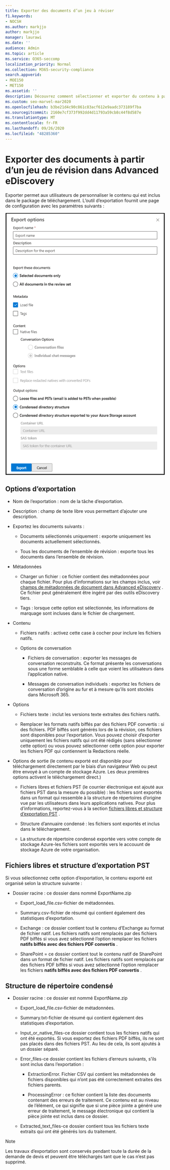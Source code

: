 ```yaml
---
title: Exporter des documents d’un jeu à réviser
f1.keywords:
- NOCSH
ms.author: markjjo
author: markjjo
manager: laurawi
ms.date: ''
audience: Admin
ms.topic: article
ms.service: O365-seccomp
localization_priority: Normal
ms.collection: M365-security-compliance
search.appverid:
- MOE150
- MET150
ms.assetid: ''
description: Découvrez comment sélectionner et exporter du contenu à partir d’un jeu de révision pour des présentations ou des révisions externes.
ms.custom: seo-marvel-mar2020
ms.openlocfilehash: b3be21d4c90c861c83acf612e9aadc373189f7ba
ms.sourcegitcommit: 2160e7cf373f992dd4d11793a59cb8c44f8d587e
ms.translationtype: MT
ms.contentlocale: fr-FR
ms.lasthandoff: 09/26/2020
ms.locfileid: "48285360"
---
```

# <a name="export-documents-from-a-review-set-in-advanced-ediscovery"></a>Exporter des documents à partir d’un jeu de révision dans Advanced eDiscovery

Exporter permet aux utilisateurs de personnaliser le contenu qui est inclus dans le package de téléchargement. L’outil d’exportation fournit une page de configuration avec les paramètres suivants :

![Options d’exportation des éléments à partir d’un ensemble de révision](../media/bcfc72c7-4a01-4697-9e16-2965b7f04fdb.png)

## <a name="export-options"></a>Options d’exportation

- Nom de l’exportation : nom de la tâche d’exportation.

- Description : champ de texte libre vous permettant d’ajouter une description.

- Exportez les documents suivants :

  - Documents sélectionnés uniquement : exporte uniquement les documents actuellement sélectionnés.
  
  - Tous les documents de l’ensemble de révision : exporte tous les documents dans l’ensemble de révision.

- Métadonnées
  
  - Charger un fichier : ce fichier contient des métadonnées pour chaque fichier. Pour plus d’informations sur les champs inclus, voir [champs de métadonnées de document dans Advanced eDiscovery](document-metadata-fields-in-Advanced-eDiscovery.md) . Ce fichier peut généralement être ingéré par des outils eDiscovery tiers.
  
  - Tags : lorsque cette option est sélectionnée, les informations de marquage sont incluses dans le fichier de chargement.

- Contenu
  
  - Fichiers natifs : activez cette case à cocher pour inclure les fichiers natifs.
  
  - Options de conversation
    
    - Fichiers de conversation : exporter les messages de conversation reconstruits. Ce format présente les conversations sous une forme semblable à celle que voient les utilisateurs dans l’application native.
    
    - Messages de conversation individuels : exportez les fichiers de conversation d’origine au fur et à mesure qu’ils sont stockés dans Microsoft 365.

- Options

  - Fichiers texte : inclut les versions texte extraites des fichiers natifs.
  
  - Remplacer les formats natifs biffés par des fichiers PDF convertis : si des fichiers. PDF biffés sont générés lors de la révision, ces fichiers sont disponibles pour l’exportation. Vous pouvez choisir d’exporter uniquement les fichiers natifs qui ont été rédigés (sans sélectionner cette option) ou vous pouvez sélectionner cette option pour exporter les fichiers PDF qui contiennent la Redactions réelle.

- Options de sortie (le contenu exporté est disponible pour téléchargement directement par le biais d’un navigateur Web ou peut être envoyé à un compte de stockage Azure. Les deux premières options activent le téléchargement direct.)
  
  - Fichiers libres et fichiers PST (le courrier électronique est ajouté aux fichiers PST dans la mesure du possible) : les fichiers sont exportés dans un format qui ressemble à la structure de répertoires d’origine vue par les utilisateurs dans leurs applications natives.  Pour plus d’informations, reportez-vous à la section [fichiers libres et structure d’exportation PST](#loose-files-and-pst-export-structure) .
  
  - Structure d’annuaire condensé : les fichiers sont exportés et inclus dans le téléchargement.
  
  - La structure de répertoire condensé exportée vers votre compte de stockage Azure-les fichiers sont exportés vers le accouunt de stockage Azure de votre organisation.

## <a name="loose-files-and-pst-export-structure"></a>Fichiers libres et structure d’exportation PST

Si vous sélectionnez cette option d’exportation, le contenu exporté est organisé selon la structure suivante :

- Dossier racine : ce dossier dans nommé ExportName.zip
  
  - Export_load_file.csv-fichier de métadonnées.
  
  - Summary.csv-fichier de résumé qui contient également des statistiques d’exportation.
  
  - Exchange : ce dossier contient tout le contenu d’Exchange au format de fichier natif. Les fichiers natifs sont remplacés par des fichiers PDF biffés si vous avez sélectionné l’option remplacer les fichiers **natifs biffés avec des fichiers PDF convertis** .
  
  - SharePoint = ce dossier contient tout le contenu natif de SharePoint dans un format de fichier natif. Les fichiers natifs sont remplacés par des fichiers PDF biffés si vous avez sélectionné l’option remplacer les fichiers **natifs biffés avec des fichiers PDF convertis** .

## <a name="condensed-directory-structure"></a>Structure de répertoire condensé

- Dossier racine : ce dossier est nommé ExportName.zip
  
  - Export_load_file.csv-fichier de métadonnées.
  
  - Summary.txt-fichier de résumé qui contient également des statistiques d’exportation.
  
  - Input_or_native_files-ce dossier contient tous les fichiers natifs qui ont été exportés. Si vous exportez des fichiers PDF biffés, ils ne sont pas placés dans des fichiers PST. Au lieu de cela, ils sont ajoutés à un dossier séparé.
  
  - Error_files-ce dossier contient les fichiers d’erreurs suivants, s’ils sont inclus dans l’exportation :
    
    - ExtractionError. Fichier CSV qui contient les métadonnées de fichiers disponibles qui n’ont pas été correctement extraites des fichiers parents.
    
    - ProcessingError : ce fichier contient la liste des documents contenant des erreurs de traitement. Ce contenu est au niveau de l’élément, ce qui signifie que si une pièce jointe a généré une erreur de traitement, le message électronique qui contient la pièce jointe est inclus dans ce dossier.
  
  - Extracted_text_files-ce dossier contient tous les fichiers texte extraits qui ont été générés lors du traitement.

> [!NOTE]
> Les travaux d’exportation sont conservés pendant toute la durée de la demande de devis et peuvent être téléchargés tant que le cas n’est pas supprimé.
